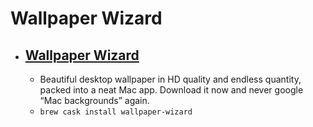 # Wallpaper Wizard
- [Wallpaper Wizard](https://wallwiz.com/)
  - 
  - Beautiful desktop wallpaper in HD quality and endless quantity, packed into a neat Mac app. Download it now and never google “Mac backgrounds” again.
  - `brew cask install wallpaper-wizard`
